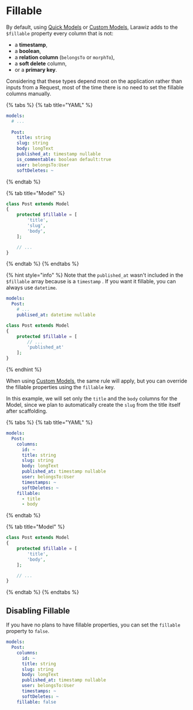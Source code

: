 # Fillable

By default, using [Quick Models](./#quick-model) or [Custom Models](./#custom-model), Larawiz adds to the `$fillable` property every column that is not:

* a **timestamp**, 
* a **boolean**, 
* a **relation column** \(`belongsTo` or `morphTo`\), 
* a **soft delete** column,
* or a **primary key**.

Considering that these types depend most on the application rather than inputs from a Request, most of the time there is no need to set the fillable columns manually.

{% tabs %}
{% tab title="YAML" %}
```yaml
models:
  # ...
  
  Post:
    title: string
    slug: string
    body: longText
    published_at: timestamp nullable
    is_commentable: boolean default:true
    user: belongsTo:User
    softDeletes: ~
```
{% endtab %}

{% tab title="Model" %}
```php
class Post extends Model
{
    protected $fillable = [
        'title',
        'slug',
        'body',
    ];

    // ...
}
```
{% endtab %}
{% endtabs %}

{% hint style="info" %}
Note that the `published_at` wasn't included in the `$fillable` array because is a `timestamp` . If you want it fillable, you can always use `datetime`.

```yaml
models:
  Post:
    # ...
    publised_at: datetime nullable
```

```php
class Post extends Model
{
    protected $fillable = [
        // ...
        'published_at'
    ];
}
```
{% endhint %}

When using [Custom Models](./#custom-model), the same rule will apply, but you can override the fillable properties using the `fillable` key. 

In this example, we will set only the `title` and the `body` columns for the Model, since we plan to automatically create the `slug` from the title itself after scaffolding.

{% tabs %}
{% tab title="YAML" %}
```yaml
models:
  Post:
    columns:
      id: ~
      title: string
      slug: string
      body: longText
      published_at: timestamp nullable
      user: belongsTo:User
      timestamps: ~
      softDeletes: ~
    fillable:
      - title
      - body
```
{% endtab %}

{% tab title="Model" %}
```php
class Post extends Model
{
    protected $fillable = [
        'title',
        'body',
    ];

    // ...
}
```
{% endtab %}
{% endtabs %}

## Disabling Fillable

If you have no plans to have fillable properties, you can set the `fillable` property to `false`.

```yaml
models:
  Post:
    columns:
      id: ~
      title: string
      slug: string
      body: longText
      published_at: timestamp nullable
      user: belongsTo:User
      timestamps: ~
      softDeletes: ~
    fillable: false
```

